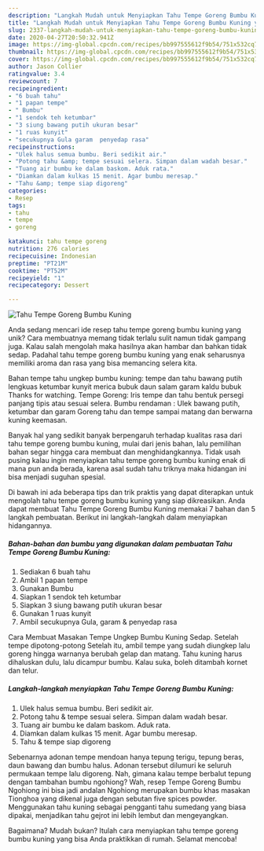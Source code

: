 ```yaml
---
description: "Langkah Mudah untuk Menyiapkan Tahu Tempe Goreng Bumbu Kuning yang Bisa Manjain Lidah"
title: "Langkah Mudah untuk Menyiapkan Tahu Tempe Goreng Bumbu Kuning yang Bisa Manjain Lidah"
slug: 2337-langkah-mudah-untuk-menyiapkan-tahu-tempe-goreng-bumbu-kuning-yang-bisa-manjain-lidah
date: 2020-04-27T20:50:32.941Z
image: https://img-global.cpcdn.com/recipes/bb997555612f9b54/751x532cq70/tahu-tempe-goreng-bumbu-kuning-foto-resep-utama.jpg
thumbnail: https://img-global.cpcdn.com/recipes/bb997555612f9b54/751x532cq70/tahu-tempe-goreng-bumbu-kuning-foto-resep-utama.jpg
cover: https://img-global.cpcdn.com/recipes/bb997555612f9b54/751x532cq70/tahu-tempe-goreng-bumbu-kuning-foto-resep-utama.jpg
author: Jason Collier
ratingvalue: 3.4
reviewcount: 7
recipeingredient:
- "6 buah tahu"
- "1 papan tempe"
- " Bumbu"
- "1 sendok teh ketumbar"
- "3 siung bawang putih ukuran besar"
- "1 ruas kunyit"
- "secukupnya Gula garam  penyedap rasa"
recipeinstructions:
- "Ulek halus semua bumbu. Beri sedikit air."
- "Potong tahu &amp; tempe sesuai selera. Simpan dalam wadah besar."
- "Tuang air bumbu ke dalam baskom. Aduk rata."
- "Diamkan dalam kulkas 15 menit. Agar bumbu meresap."
- "Tahu &amp; tempe siap digoreng"
categories:
- Resep
tags:
- tahu
- tempe
- goreng

katakunci: tahu tempe goreng 
nutrition: 276 calories
recipecuisine: Indonesian
preptime: "PT21M"
cooktime: "PT52M"
recipeyield: "1"
recipecategory: Dessert

---
```



![Tahu Tempe Goreng Bumbu Kuning](https://img-global.cpcdn.com/recipes/bb997555612f9b54/751x532cq70/tahu-tempe-goreng-bumbu-kuning-foto-resep-utama.jpg)

Anda sedang mencari ide resep tahu tempe goreng bumbu kuning yang unik? Cara membuatnya memang tidak terlalu sulit namun tidak gampang juga. Kalau salah mengolah maka hasilnya akan hambar dan bahkan tidak sedap. Padahal tahu tempe goreng bumbu kuning yang enak seharusnya memiliki aroma dan rasa yang bisa memancing selera kita.

Bahan tempe tahu ungkep bumbu kuning: tempe dan tahu bawang putih lengkuas ketumbar kunyit merica bubuk daun salam garam kaldu bubuk Thanks for watching. Tempe Goreng: Iris tempe dan tahu bentuk persegi panjang tipis atau sesuai selera. Bumbu rendaman : Ulek bawang putih, ketumbar dan garam Goreng tahu dan tempe sampai matang dan berwarna kuning keemasan.

Banyak hal yang sedikit banyak berpengaruh terhadap kualitas rasa dari tahu tempe goreng bumbu kuning, mulai dari jenis bahan, lalu pemilihan bahan segar hingga cara membuat dan menghidangkannya. Tidak usah pusing kalau ingin menyiapkan tahu tempe goreng bumbu kuning enak di mana pun anda berada, karena asal sudah tahu triknya maka hidangan ini bisa menjadi suguhan spesial.


Di bawah ini ada beberapa tips dan trik praktis yang dapat diterapkan untuk mengolah tahu tempe goreng bumbu kuning yang siap dikreasikan. Anda dapat membuat Tahu Tempe Goreng Bumbu Kuning memakai 7 bahan dan 5 langkah pembuatan. Berikut ini langkah-langkah dalam menyiapkan hidangannya.

<!--inarticleads1-->

##### Bahan-bahan dan bumbu yang digunakan dalam pembuatan Tahu Tempe Goreng Bumbu Kuning:

1. Sediakan 6 buah tahu
1. Ambil 1 papan tempe
1. Gunakan  Bumbu
1. Siapkan 1 sendok teh ketumbar
1. Siapkan 3 siung bawang putih ukuran besar
1. Gunakan 1 ruas kunyit
1. Ambil secukupnya Gula, garam &amp; penyedap rasa


Cara Membuat Masakan Tempe Ungkep Bumbu Kuning Sedap. Setelah tempe dipotong-potong Setelah itu, ambil tempe yang sudah diungkep lalu goreng hingga warnanya berubah gelap dan matang. Tahu kuning harus dihaluskan dulu, lalu dicampur bumbu. Kalau suka, boleh ditambah kornet dan telur. 

<!--inarticleads2-->

##### Langkah-langkah menyiapkan Tahu Tempe Goreng Bumbu Kuning:

1. Ulek halus semua bumbu. Beri sedikit air.
1. Potong tahu &amp; tempe sesuai selera. Simpan dalam wadah besar.
1. Tuang air bumbu ke dalam baskom. Aduk rata.
1. Diamkan dalam kulkas 15 menit. Agar bumbu meresap.
1. Tahu &amp; tempe siap digoreng


Sebenarnya adonan tempe mendoan hanya tepung terigu, tepung beras, daun bawang dan bumbu halus. Adonan tersebut dilumuri ke seluruh permukaan tempe lalu digoreng. Nah, gimana kalau tempe berbalut tepung dengan tambahan bumbu ngohiong? Wah, resep Tempe Goreng Bumbu Ngohiong ini bisa jadi andalan Ngohiong merupakan bumbu khas masakan Tionghoa yang dikenal juga dengan sebutan five spices powder. Menggunakan tahu kuning sebagai pengganti tahu sumedang yang biasa dipakai, menjadikan tahu gejrot ini lebih lembut dan mengeyangkan. 

Bagaimana? Mudah bukan? Itulah cara menyiapkan tahu tempe goreng bumbu kuning yang bisa Anda praktikkan di rumah. Selamat mencoba!
